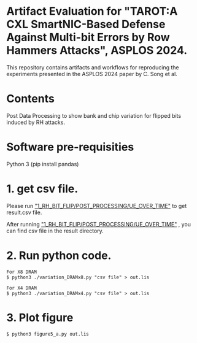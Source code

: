 # Artifact Evaluation for "TAROT:A CXL SmartNIC-Based Defense Against Multi-bit Errors by Row Hammers Attacks", ASPLOS 2024.
This repository contains artifacts and workflows for reproducing the experiments presented in the ASPLOS 2024 paper by C. Song et al.

# Contents
Post Data Processing to show bank and chip variation for flipped bits induced by RH attacks.

# Software pre-requisities

Python 3 (pip install pandas)

# 1. get csv file.

Please run ["1_RH_BIT_FLIP/POST_PROCESSING/UE_OVER_TIME"](https://github.com/chihuns2/ae-asplos2024-TAROT/tree/main/1_RH_BIT_FLIP/POST_PROCESSING/UE_OVER_TIME)
to get result.csv file.

After running ["1_RH_BIT_FLIP/POST_PROCESSING/UE_OVER_TIME"](https://github.com/chihuns2/ae-asplos2024-TAROT/tree/main/1_RH_BIT_FLIP/POST_PROCESSING/UE_OVER_TIME)
, you can find csv file in the result directory.

# 2. Run python code.

   ```
   For X8 DRAM
   $ python3 ./variation_DRAMx8.py "csv file" > out.lis

   For X4 DRAM
   $ python3 ./variation_DRAMx4.py "csv file" > out.lis
   ```

# 3. Plot figure

   ```
   $ python3 figure5_a.py out.lis
   ```

